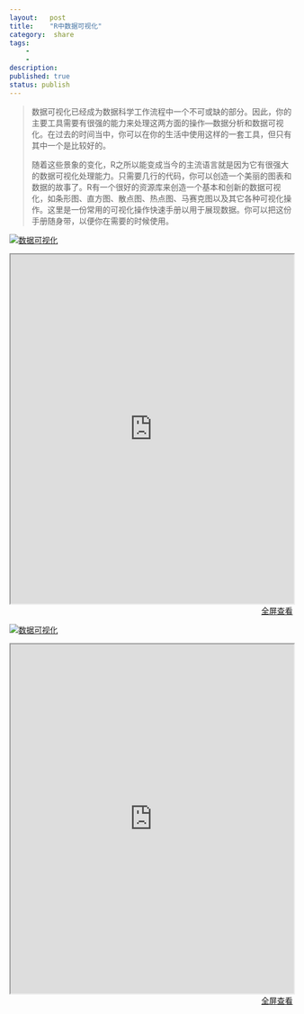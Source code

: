 ```yaml
---
layout:   post
title:    "R中数据可视化"
category:  share
tags:     
    -  
    -   
description: 
published: true
status: publish
---
```

 
> 数据可视化已经成为数据科学工作流程中一个不可或缺的部分。因此，你的主要工具需要有很强的能力来处理这两方面的操作—数据分析和数据可视化。在过去的时间当中，你可以在你的生活中使用这样的一套工具，但只有其中一个是比较好的。
>
> 随着这些景象的变化，R之所以能变成当今的主流语言就是因为它有很强大的数据可视化处理能力。只需要几行的代码，你可以创造一个美丽的图表和数据的故事了。R有一个很好的资源库来创造一个基本和创新的数据可视化，如条形图、直方图、散点图、热点图、马赛克图以及其它各种可视化操作。这里是一份常用的可视化操作快速手册以用于展现数据。你可以把这份手册随身带，以便你在需要的时候使用。
 
 
[![数据可视化](/finance/assets/img/2015-11-15-R分析快速手册：R中数据可视化/graphic.jpg)](/finance/assets/img/2015-11-15-R分析快速手册：R中数据可视化/graphic.jpg)
 
 
<iframe src="http://www.analyticsvidhya.com/blog/2015/07/guide-data-visualization-r/" style="width:100%; height:620px;">
</iframe>
 
<p style="margin-top: 0px; text-align:right;">
<a target="_blank" 
href="http://www.analyticsvidhya.com/blog/2015/07/guide-data-visualization-r/">
  全屏查看
</a>
</p>
 
 
[![数据可视化](/finance/assets/img/2015-11-15-R分析快速手册：R中数据可视化/Chart_Selection.jpeg)](/finance/assets/img/2015-11-15-R分析快速手册：R中数据可视化/Chart_Selection.jpeg)
 
 
<iframe src="http://www.analyticsvidhya.com/blog/2015/05/data-visualization-resource/" style="width:100%; height:620px;">
</iframe>
 
<p style="margin-top: 0px; text-align:right;">
<a target="_blank" 
href="http://www.analyticsvidhya.com/blog/2015/05/data-visualization-resource/">
  全屏查看
</a>
</p>
